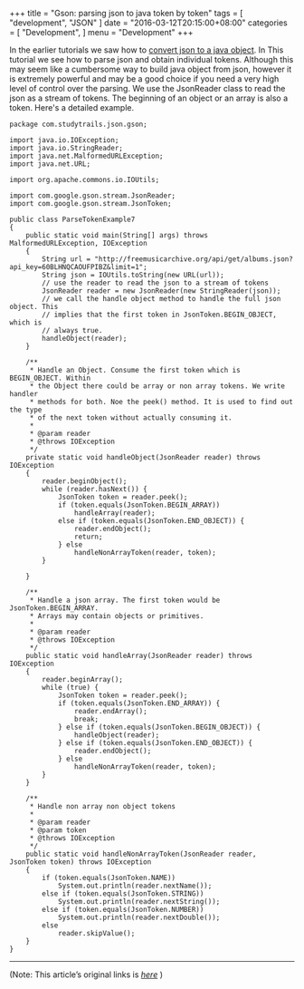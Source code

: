
+++
title = "Gson: parsing json to java token by token"
tags = [
    "development",
    "JSON"
]
date = "2016-03-12T20:15:00+08:00"
categories = [
    "Development",
]
menu = "Development"
+++

In the earlier tutorials we saw how to [convert json to a java object](/post/dev_201603122010 'Convert json to a java object'). In This tutorial we see how to parse json and obtain individual tokens. Although this may seem like a cumbersome way to build java object from json, however it is extremely powerful and may be a good choice if you need a very high level of control over the parsing. We use the JsonReader class to read the json as a stream of tokens. The beginning of an object or an array is also a token. Here's a detailed example.
<!--more-->
```
package com.studytrails.json.gson;

import java.io.IOException;
import java.io.StringReader;
import java.net.MalformedURLException;
import java.net.URL;

import org.apache.commons.io.IOUtils;

import com.google.gson.stream.JsonReader;
import com.google.gson.stream.JsonToken;

public class ParseTokenExample7
{
	public static void main(String[] args) throws MalformedURLException, IOException
	{
		String url = "http://freemusicarchive.org/api/get/albums.json?api_key=60BLHNQCAOUFPIBZ&limit=1";
		String json = IOUtils.toString(new URL(url));
		// use the reader to read the json to a stream of tokens
		JsonReader reader = new JsonReader(new StringReader(json));
		// we call the handle object method to handle the full json object. This
		// implies that the first token in JsonToken.BEGIN_OBJECT, which is
		// always true.
		handleObject(reader);
	}

	/**
	 * Handle an Object. Consume the first token which is BEGIN_OBJECT. Within
	 * the Object there could be array or non array tokens. We write handler
	 * methods for both. Noe the peek() method. It is used to find out the type
	 * of the next token without actually consuming it.
	 *
	 * @param reader
	 * @throws IOException
	 */
	private static void handleObject(JsonReader reader) throws IOException
	{
		reader.beginObject();
		while (reader.hasNext()) {
			JsonToken token = reader.peek();
			if (token.equals(JsonToken.BEGIN_ARRAY))
				handleArray(reader);
			else if (token.equals(JsonToken.END_OBJECT)) {
				reader.endObject();
				return;
			} else
				handleNonArrayToken(reader, token);
		}

	}

	/**
	 * Handle a json array. The first token would be JsonToken.BEGIN_ARRAY.
	 * Arrays may contain objects or primitives.
	 *
	 * @param reader
	 * @throws IOException
	 */
	public static void handleArray(JsonReader reader) throws IOException
	{
		reader.beginArray();
		while (true) {
			JsonToken token = reader.peek();
			if (token.equals(JsonToken.END_ARRAY)) {
				reader.endArray();
				break;
			} else if (token.equals(JsonToken.BEGIN_OBJECT)) {
				handleObject(reader);
			} else if (token.equals(JsonToken.END_OBJECT)) {
				reader.endObject();
			} else
				handleNonArrayToken(reader, token);
		}
	}

	/**
	 * Handle non array non object tokens
	 *
	 * @param reader
	 * @param token
	 * @throws IOException
	 */
	public static void handleNonArrayToken(JsonReader reader, JsonToken token) throws IOException
	{
		if (token.equals(JsonToken.NAME))
			System.out.println(reader.nextName());
		else if (token.equals(JsonToken.STRING))
			System.out.println(reader.nextString());
		else if (token.equals(JsonToken.NUMBER))
			System.out.println(reader.nextDouble());
		else
			reader.skipValue();
	}
}
```

------------------

(Note: This article’s original links is [*here*](http://www.studytrails.com/java/json/java-google-json-parse-json-token-by-token.jsp "parsing json to java token by token") )
